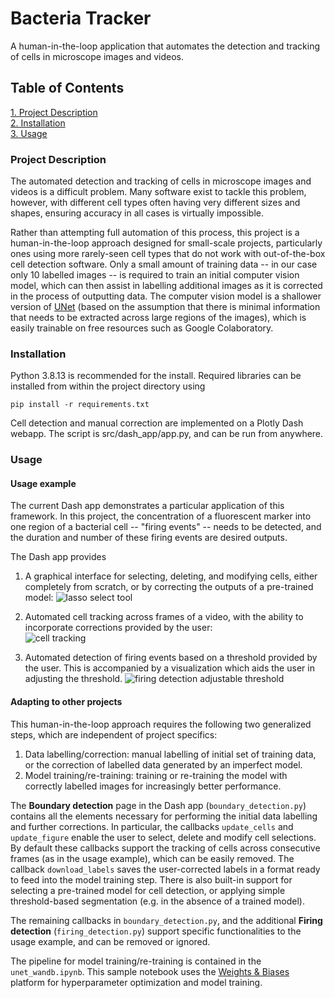 # Bacteria Tracker

A human-in-the-loop application that automates the detection and tracking of cells in microscope images and videos. 

## Table of Contents

[1. Project Description](#Project-Description)   
[2. Installation](#Installation)   
[3. Usage](#Usage)   

### Project Description

The automated detection and tracking of cells in microscope images and videos is a difficult problem. Many software exist to tackle this problem, however, with different cell types often having very different sizes and shapes, ensuring accuracy in all cases is virtually impossible. 

Rather than attempting full automation of this process, this project is a human-in-the-loop approach designed for small-scale projects, particularly ones using more rarely-seen cell types that do not work with out-of-the-box cell detection software. Only a small amount of training data -- in our case only 10 labelled images -- is required to train an initial computer vision model, which can then assist in labelling additional images as it is corrected in the process of outputting data. The computer vision model is a shallower version of [UNet](https://arxiv.org/abs/1505.04597) (based on the assumption that there is minimal information that needs to be extracted across large regions of the images), which is easily trainable on free resources such as Google Colaboratory. 

### Installation

Python 3.8.13 is recommended for the install. Required libraries can be installed from within the project directory using 

```
pip install -r requirements.txt
```

Cell detection and manual correction are implemented on a Plotly Dash webapp. The script is src/dash_app/app.py, and can be run from anywhere. 

### Usage 

#### Usage example

The current Dash app demonstrates a particular application of this framework. In this project, the concentration of a fluorescent marker into one region of a bacterial cell -- "firing events" -- needs to be detected, and the duration and number of these firing events are desired outputs.  

The Dash app provides 

1. A graphical interface for selecting, deleting, and modifying cells, either completely from scratch, or by correcting the outputs of a pre-trained model:
![lasso select tool](https://github.com/tz545/bacteria-tracker/tree/master/src/dash_app/assets/lasso_select.png?raw=true)

2. Automated cell tracking across frames of a video, with the ability to incorporate corrections provided by the user:  
![cell tracking](https://github.com/tz545/bacteria-tracker/tree/master/src/dash_app/assets/cell_tracking.png?raw=true)

3. Automated detection of firing events based on a threshold provided by the user. This is accompanied by a visualization which aids the user in adjusting the threshold. 
![firing detection adjustable threshold](https://github.com/tz545/bacteria-tracker/tree/master/src/dash_app/assets/threshold_adjust.png?raw=true)


#### Adapting to other projects

This human-in-the-loop approach requires the following two generalized steps, which are independent of project specifics:  

1. Data labelling/correction: manual labelling of initial set of training data, or the correction of labelled data generated by an imperfect model.  
2. Model training/re-training: training or re-training the model with correctly labelled images for increasingly better performance.  

The **Boundary detection** page in the Dash app (`boundary_detection.py`) contains all the elements necessary for performing the initial data labelling and further corrections. In particular, the callbacks `update_cells` and `update_figure` enable the user to select, delete and modify cell selections. By default these callbacks support the tracking of cells across consecutive frames (as in the usage example), which can be easily removed. The callback `download_labels` saves the user-corrected labels in a format ready to feed into the model training step. There is also built-in support for selecting a pre-trained model for cell detection, or applying simple threshold-based segmentation (e.g. in the absence of a trained model).  

The remaining callbacks in `boundary_detection.py`, and the additional **Firing detection** (`firing_detection.py`) support specific functionalities to the usage example, and can be removed or ignored.  

The pipeline for model training/re-training is contained in the `unet_wandb.ipynb`. This sample notebook uses the [Weights & Biases](https://wandb.ai/site) platform for hyperparameter optimization and model training.  